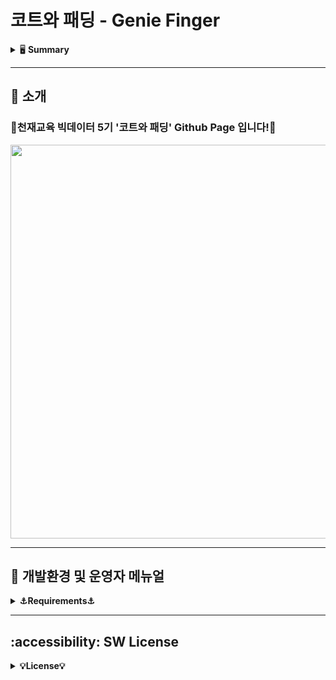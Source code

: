 # 코트와 패딩 - Genie Finger

<details>
<summary>🖥 <b>Summary</b></summary><br>
  
### Team Name - 코트와 패딩
### Content Name - Genie Finger
### Team Member & R&R


<table>
  <tr>
    <td align="center">
    <a href="https://github.com/k-3730">
    <img src="https://github.com/k-3730.png" width="150px;" alt="홍준"/>
    <br />
    <sub>
    <b>권홍준</b><br>
    <b> :bulb: PM 및 컨텐츠 개발</b>
    </sub>
    </a>
    <br />
    <td align="center">
    <a href="https://github.com/dony1220">
    <img src="https://github.com/dony1220.png" width="150px;" alt="도현"/>
    <br />
    <sub>
    <b>김도현</b><br>
    <b>🌟 컨텐츠 개발 및 웹 개발</b>
    </sub>
    </a>
    <td align="center">
    <a href="https://github.com/dnddl6962">
    <img src="https://github.com/dnddl6962.png" width="150px;" alt="웅"/>
    <br />
    <sub>
    <b>장 웅</b><br>
    <b>🌟 웹 개발 및 컨텐츠 개발, 로그 연동</b>
    </sub>
    </a>
    <br />
    </td>
    <td align="center">
    <a href="https://github.com/surplus96">
    <img src="https://github.com/surplus96.png" width="150px;" alt="태영"/>
    <br />
    <sub>
    <b>최태영</b><br>
    <b> :bulb: 컨텐츠 개발 및 코드 정제</b>
    </sub>
    </a>
    <br />
    </td>    
    <br />
    </td>
  </tr>
</table>
<br/>


<h3 align="left"><b>🛠 Used Tool/Stack 🛠</b></h3>
</br>
<p align="left">


<img alt="Python" src ="https://img.shields.io/badge/Python-3776AB.svg?&style=for-the-badge&logo=Python&logoColor=white"/>
<img alt="TensorFlow" src ="https://img.shields.io/badge/TensorFlow-FF6F00.svg?&style=for-the-badge&logo=TensorFlow&logoColor=black"/>
<img alt="Jupyter" src ="https://img.shields.io/badge/Jupyter-F37626.svg?&style=for-the-badge&logo=Jupyter&logoColor=white"/>
<img alt="OpenCV" src ="https://img.shields.io/badge/OpenCV-5C3EE8.svg?&style=for-the-badge&logo=OpenCV&logoColor=white"/>
<img alt="OpenAI" src ="https://img.shields.io/badge/OpenAI-412991.svg?&style=for-the-badge&logo=OpenAI&logoColor=white"/>
<img alt="Anaconda" src ="https://img.shields.io/badge/Anaconda-44A833.svg?&style=for-the-badge&logo=Anaconda&logoColor=black"/>
<img alt="Flask" src ="https://img.shields.io/badge/Flask-000000.svg?&style=for-the-badge&logo=Flask&logoColor=white"/>


<h3 align="left"><b>🛠 Used SCM 🛠</b></h3>
</br>
<p align="left">
<img alt="GitHub" src ="https://img.shields.io/badge/GitHub-181717.svg?&style=for-the-badge&logo=GitHub&logoColor=white"/>
<img alt="Slack" src ="https://img.shields.io/badge/Slack-4A154B.svg?&style=for-the-badge&logo=Slack&logoColor=pupple"/>

</details>


- - -
## 📃 **소개**
### **🥇천재교육 빅데이터 5기 '코트와 패딩' Github Page 입니다!🥇**

<p align="left">
  <img src="https://github.com/dnddl6962/flask/assets/96913965/0af57721-4025-4458-9333-cb2df39dabb8" width = "630px">
</p>



- - -

## **🥑 개발환경 및 운영자 메뉴얼**
<details>
<summary><b>⚓Requirements⚓</b></summary>
  <br>
  1. 주요 개발환경
  <br>
  <br>
    - Flask == 3.0.0
  <br>
    - cvzone == 1.6.1
  <br>
    - mediapipe == 0.10.9
  <br>
    - opencv-contrib-python == 4.9.0.80
  <br>
    - opencv-python == 4.9.0.80
  <br>
    - PyAutoGUI == 0.9.54
  <br>
    - pynput == 1.7.6
  <br>
    - requirements.txt를 별첨하였으며 requirements.txt를 install을 통해 라이브러리를 설치하여 적절하게 환경 Setting이 가능합니다.
  <br>
  <br>
  2. 운영자 메뉴얼
  <br>
  
  - tools 폴더에 담긴 파일에 모든 컨텐츠들이 담겨 있으며, app 파일 하나를 실행했을시에, 돌아갈 수 있도록 분기 처리를 진행하였습니다. 따라서, app.py 코드를 실행하였을 때, 모든 컨텐츠들이 작동하며 app.py 파일에서 Port 번호를 조절하여 User가 사용하는 환경과 상황에 걸맞게 세팅하게끔 설정해 놓았습니다. 뿐만 아니라 Font_path를 커스텀하게 설정해야 합니다.
  
  - 후에 Flask를 실행하면 컨텐츠를 이용할 수 있습니다.

  - 뿐만 아니라, 개인정보동의 항목을 추가하여 사용자가 웹 캠에 나오는 이미지에 대해서 해당 정보와 로그에 대한 개인정보 수용 여부 UI를 보여주며, 동의하면 해당 컨텐츠가 실행될 것이며 동의하지 않을 시 컨텐츠가 종료됩니다.
  </br>
  
</details>

- - -
## **:accessibility: SW License**
<details>
<summary><b>💡License💡</b></summary>
1. Font : **JalnanGothic.TTF**
   <p align='left'>
      <img width="400" alt="20231121110245_KakaoTalk_20231120_190823851" src="https://github.com/dnddl6962/flask/assets/96913965/848d1362-738e-4b94-9e19-6356e5380959" width = "630px">
     <br>
     해당 링크를 참조해서 폰트를 다운받아주시고, 라이센스를 참고해주시기 바랍니다.
     https://image.goodchoice.kr/images/jalnan_font/jalnan-font-190124ver.pdf
     <br>
     <br>
     
2. MediaPipe : **Apache 2.0 License**
   
   - 해당 라이브러리는 Apache 2.0 License에 의거합니다. 따라서 MediaPipe License를 별첨하였으며 라이센스에 대해서는 해당 파일을 참조하시면 됩니다.
   </p>
   
3. CVZONE : **MIT License**
   - 해당 라이브러리는 MIT License에 의거합니다. 따라서 MIT License를 별첨하였으며 라이센스에 대해서는 해당 파일을 참조하시면 됩니다.
   
4. Flask : **BSD License**
   - 해당 라이브러리는 BSD License에 의거합니다. 따라서 BSD License를 별첨하였으며 라이센스에 대해서는 해당 파일을 참조하시면 됩니다.

5. Pillow : **PIL Software License**
   - 해당 라이브러리는 PIL Software License에 의거합니다. 따라서 PIL Software License를 별첨하였으며 라이센스에 대해서는 해당 파일을 참조하시면 됩니다.

</details>
